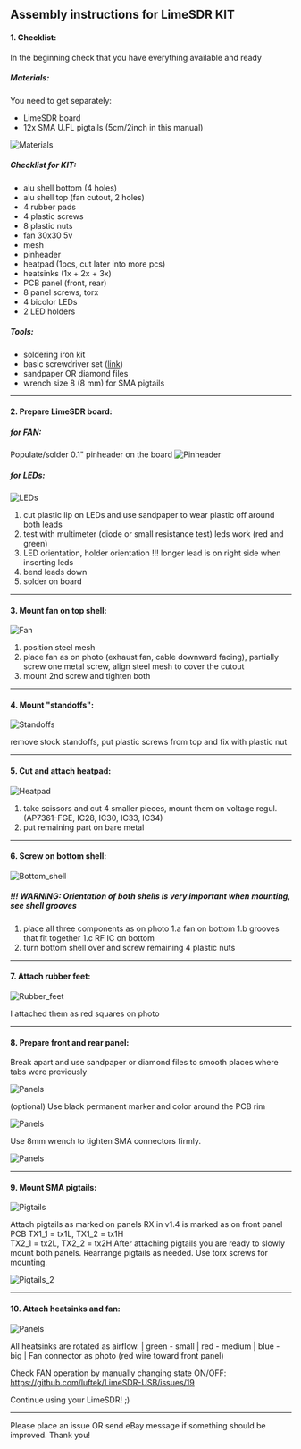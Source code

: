 ## Assembly instructions for LimeSDR KIT
#### 1. Checklist:
In the beginning check that you have everything available and ready
##### Materials:
You need to get separately:
- LimeSDR board
- 12x SMA U.FL pigtails (5cm/2inch in this manual)

![Materials](./photos/instructions/12.jpg)

##### Checklist for KIT:
- alu shell bottom (4 holes)
- alu shell top (fan cutout, 2 holes)
- 4 rubber pads
- 4 plastic screws
- 8 plastic nuts
- fan 30x30 5v
- mesh
- pinheader
- heatpad (1pcs, cut later into more pcs)
- heatsinks (1x + 2x + 3x)
- PCB panel (front, rear)
- 8 panel screws, torx
- 4 bicolor LEDs
- 2 LED holders

##### Tools:
- soldering iron kit
- basic screwdriver set ([link]( https://www.ebay.com/sch/i.html?_nkw=31+in+1+screwdriver))
- sandpaper OR diamond files
- wrench size 8 (8 mm) for SMA pigtails

___
#### 2. Prepare LimeSDR board:
##### for FAN:
Populate/solder 0.1" pinheader on the board
![Pinheader](./photos/instructions/13.jpg)
##### for LEDs:

![LEDs](./photos/instructions/14.jpg)
1. cut plastic lip on LEDs and use sandpaper to wear plastic off around both leads
2. test with multimeter (diode or small resistance test)  leds work (red and green)
3. LED orientation, holder orientation !!! longer lead is on right side when inserting leds
4. bend leads down
5. solder on board
___
#### 3. Mount fan on top shell:
![Fan](./photos/instructions/2.jpg)

1. position steel mesh
2. place fan as on photo (exhaust fan, cable downward facing), partially screw one metal screw, align steel mesh to cover the cutout
3. mount 2nd screw and tighten both
___
#### 4. Mount "standoffs":
![Standoffs](./photos/instructions/3.jpg)

remove stock standoffs, put plastic screws from top and fix with plastic nut
___
#### 5. Cut and attach heatpad:
![Heatpad](./photos/instructions/4.jpg)

1. take scissors and cut 4 smaller pieces, mount them on voltage regul. (AP7361-FGE, IC28, IC30, IC33, IC34)
2. put remaining part on bare metal
___
#### 6. Screw on bottom shell:
![Bottom_shell](./photos/instructions/5.jpg)

##### !!! WARNING: Orientation of both shells is very important when mounting, see shell grooves
1. place all three components as on photo
1.a fan on bottom
1.b grooves that fit together
1.c RF IC on bottom
2. turn bottom shell over and screw remaining 4 plastic nuts
___
#### 7. Attach rubber feet:
![Rubber_feet](./photos/instructions/6.jpg)

I attached them as red squares on photo
___
#### 8. Prepare front and rear panel:
Break apart and use sandpaper or diamond files to smooth places where tabs were previously

![Panels](./photos/instructions/7.jpg)

(optional) Use black permanent marker and color around the PCB rim

![Panels](./photos/instructions/15.jpg)

Use 8mm wrench to tighten SMA connectors firmly.

![Panels](./photos/instructions/8.jpg)

___
#### 9. Mount SMA pigtails:
![Pigtails](./photos/instructions/9.jpg)

Attach pigtails as marked on panels
RX in v1.4 is marked as on front panel PCB
TX1_1 = tx1L, TX1_2 = tx1H  
TX2_1 = tx2L, TX2_2 = tx2H 
After attaching pigtails you are ready to slowly mount both panels. Rearrange pigtails as needed. Use torx screws for mounting.

![Pigtails_2](./photos/instructions/10.jpg)
___
#### 10. Attach heatsinks and fan:
![Panels](./photos/instructions/11.jpg)

All heatsinks are rotated as airflow. | green - small | red - medium | blue - big | Fan connector as photo (red wire toward front panel)

Check FAN operation by manually changing state ON/OFF: https://github.com/luftek/LimeSDR-USB/issues/19

Continue using your LimeSDR! ;)
___
Please place an issue OR send eBay message if something should be improved. Thank you!


